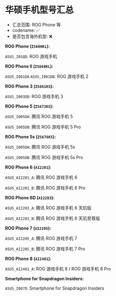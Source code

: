 # 华硕手机型号汇总

- 汇总范围: ROG Phone 等
- codename: ✅
- 是否包含海外机型: ❌

**ROG Phone (`ZS600KL`):**

`ASUS_Z01QD`: ROG 游戏手机

**ROG Phone II (`ZS660KL`):**

`ASUS_I001DA` `ASUS_I001DB`: ROG 游戏手机 2

**ROG Phone 3 (`ZS661KS`):**

`ASUS_I003DD`: ROG 游戏手机 3

**ROG Phone 5 (`ZS673KS`):**

`ASUS_I005DA`: 腾讯 ROG 游戏手机 5

`ASUS_I005DB`: 腾讯 ROG 游戏手机 5 Pro

**ROG Phone 5s (`ZS676KS`):**

`ASUS_I005DA`: 腾讯 ROG 游戏手机 5s

`ASUS_I005DB`: 腾讯 ROG 游戏手机 5s Pro

**ROG Phone 6 (`AI2201`):**

`ASUS_AI2201_A`: 腾讯 ROG 游戏手机 6

`ASUS_AI2201_B`: 腾讯 ROG 游戏手机 6 Pro

**ROG Phone 6D (`AI2203`):**

`ASUS_AI2203_A`: 腾讯 ROG 游戏手机 6 天玑版

`ASUS_AI2203_B`: 腾讯 ROG 游戏手机 6 天玑至尊版

**ROG Phone 7 (`AI2205`):**

`ASUS_AI2205_A`: 腾讯 ROG 游戏手机 7

`ASUS_AI2205_B`: 腾讯 ROG 游戏手机 7 Pro

**ROG Phone 8 (`AI2401`):**

`ASUS_AI2401_A`: ROG 游戏手机 8 / ROG 游戏手机 8 Pro

**Smartphone for Snapdragon Insiders:**

`ASUS_I007D`: Smartphone for Snapdragon Insiders